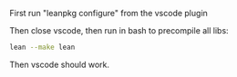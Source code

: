 First run "leanpkg configure" from the vscode plugin

Then close vscode, then run in bash to precompile all libs:

```bash
lean --make lean
```

Then vscode should work.
